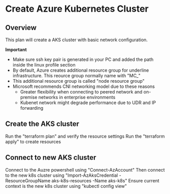 # Create Azure Kubernetes Cluster

## Overview
This plan will create a AKS cluster with basic network configuration.

**Important**
- Make sure ssh key pair is generated in your PC and added the path inside the linux profile section
- By default, Azure creates additional resource group for underline infrastructure. This reource group normally name with "MC_<rg><aks>"
- This additional resource group is called "node resource group"
- Microsoft recommends CNI networking model due to these reasons
    - Greater flexibility when connecting to peered network and on-premise networks in enterprise environments
    - Kubenet network might degrade performance due to UDR and IP forwarding

## Create the AKS cluster
Run the "terraform plan" and verify the resource settings
Run the "terraform apply" to create resources

## Connect to new AKS cluster
Connect to the Auzre powershell using "Connect-AzAccount"
Then connect to the new k8s cluster using "Import-AzAksCredential -ResourceGroupName aks-k8s-resources -Name aks-k8s"
Ensure current context is the new k8s cluster using "kubectl config view"